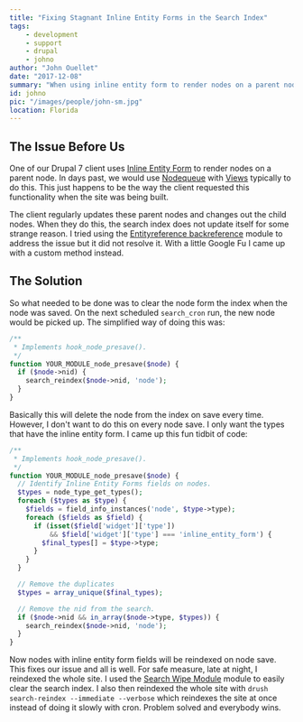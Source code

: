 ```yaml
---
title: "Fixing Stagnant Inline Entity Forms in the Search Index"
tags:
    - development
    - support
    - drupal
    - johno
author: "John Ouellet"
date: "2017-12-08"
summary: "When using inline entity form to render nodes on a parent node, it can pose a minor problem with the Search API."
id: johno
pic: "/images/people/john-sm.jpg"
location: Florida
---
```


The Issue Before Us
-------------------

One of our Drupal 7 client uses [Inline Entity Form](https://www.drupal.org/project/inline_entity_form) to render nodes on a parent node.  In days past, we would use [Nodequeue](https://www.drupal.org/project/nodequeue) with [Views](https://www.drupal.org/project/views) typically to do this.  This just happens to be the way the client requested this functionality when the site was being built.

The client regularly updates these parent nodes and changes out the child nodes.  When they do this, the search index does not update itself for some strange reason.  I tried using the [Entityreference backreference](https://www.drupal.org/project/entityreference_backreference) module to address the issue but it did not resolve it.  With a little Google Fu I came up with a custom method instead.


The Solution
------------

So what needed to be done was to clear the node form the index when the node was saved.  On the next scheduled ```search_cron``` run, the new node would be picked up.  The simplified way of doing this was:

```php
/**
 * Implements hook_node_presave().
 */
function YOUR_MODULE_node_presave($node) {
  if ($node->nid) {
    search_reindex($node->nid, 'node');
  }
}
```

Basically this will delete the node from the index on save every time.  However, I don't want to do this on every node save.  I only want the types that have the inline entity form.  I came up this fun tidbit of code:

```php
/**
 * Implements hook_node_presave().
 */
function YOUR_MODULE_node_presave($node) {
  // Identify Inline Entity Forms fields on nodes.
  $types = node_type_get_types();
  foreach ($types as $type) {
    $fields = field_info_instances('node', $type->type);
    foreach ($fields as $field) {
      if (isset($field['widget']['type'])
          && $field['widget']['type'] === 'inline_entity_form') {
        $final_types[] = $type->type;
      }
    }
  }

  // Remove the duplicates
  $types = array_unique($final_types);

  // Remove the nid from the search.
  if ($node->nid && in_array($node->type, $types)) {
    search_reindex($node->nid, 'node');
  }
}
```
Now nodes with inline entity form fields will be reindexed on node save.  This fixes our issue and all is well.  For safe measure, late at night, I reindexed the whole site.  I used the [Search Wipe Module](https://www.drupal.org/project/searchindex_wipe) module to easily clear the search index.  I also then reindexed the whole site with ```drush search-reindex --immediate --verbose``` which reindexes the site at once instead of doing it slowly with cron.  Problem solved and everybody wins.

